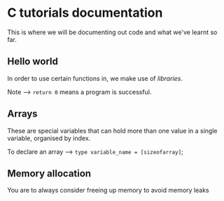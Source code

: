 # C tutorials documentation

This is where we will be documenting out code and what we've learnt so far.

## Hello world
In order to use certain functions in, we make use of *libraries*. 

Note --> `return 0` means a program is successful.

## Arrays
These are special variables that can hold more than one value in a single variable, organised by index.

To declare an array --> `type variable_name = [sizeofarray]`;

## Memory allocation
You are to always consider freeing up memory to avoid memory leaks